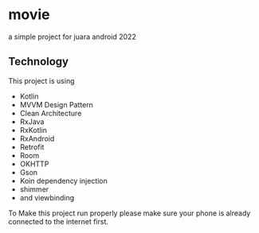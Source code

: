 # movie
a simple project for juara android 2022

## Technology
This project is using
  - Kotlin
  - MVVM Design Pattern 
  - Clean Architecture
  - RxJava
  - RxKotlin
  - RxAndroid
  - Retrofit
  - Room 
  - OKHTTP
  - Gson
  - Koin dependency injection
  - shimmer 
  - and viewbinding

To Make this project run properly please make sure your phone is already connected to the internet first. 
